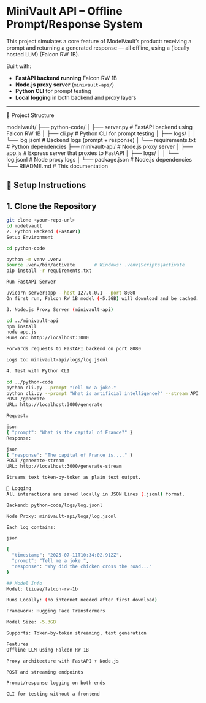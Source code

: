 # MiniVault API – Offline Prompt/Response System

This project simulates a core feature of ModelVault’s product: receiving a prompt and returning a generated response — all offline, using a (locally hosted LLM) (Falcon RW 1B).

Built with:

- **FastAPI backend running** Falcon RW 1B
- **Node.js proxy server** (`minivault-api/`)
- **Python CLI** for prompt testing
- **Local logging** in both backend and proxy layers

---

📁 Project Structure

modelvault/
├── python-code/
│ ├── server.py # FastAPI backend using Falcon RW 1B
│ ├── cli.py # Python CLI for prompt testing
│ ├── logs/
│ │ └── log.jsonl # Backend logs (prompt + response)
│ └── requirements.txt # Python dependencies
├── minivault-api/ # Node.js proxy server
│ ├── app.js # Express server that proxies to FastAPI
│ ├── logs/
│ │ └── log.jsonl # Node proxy logs
│ └── package.json # Node.js dependencies
└── README.md # This documentation

## 🚀 Setup Instructions

## 1. Clone the Repository

```bash
git clone <your-repo-url>
cd modelvault
2. Python Backend (FastAPI)
Setup Environment

cd python-code

python -m venv .venv
source .venv/bin/activate       # Windows: .venv\Scripts\activate
pip install -r requirements.txt

Run FastAPI Server

uvicorn server:app --host 127.0.0.1 --port 8080
On first run, Falcon RW 1B model (~5.3GB) will download and be cached.

3. Node.js Proxy Server (minivault-api)

cd ../minivault-api
npm install
node app.js
Runs on: http://localhost:3000

Forwards requests to FastAPI backend on port 8080

Logs to: minivault-api/logs/log.jsonl

4. Test with Python CLI

cd ../python-code
python cli.py --prompt "Tell me a joke."
python cli.py --prompt "What is artificial intelligence?" --stream API Endpoints
POST /generate
URL: http://localhost:3000/generate

Request:

json
{ "prompt": "What is the capital of France?" }
Response:

json
{ "response": "The capital of France is...." }
POST /generate-stream
URL: http://localhost:3000/generate-stream

Streams text token-by-token as plain text output.

🧾 Logging
All interactions are saved locally in JSON Lines (.jsonl) format.

Backend: python-code/logs/log.jsonl

Node Proxy: minivault-api/logs/log.jsonl

Each log contains:

json

{
  "timestamp": "2025-07-11T10:34:02.912Z",
  "prompt": "Tell me a joke.",
  "response": "Why did the chicken cross the road..."
}

## Model Info
Model: tiiuae/falcon-rw-1b

Runs Locally: (no internet needed after first download)

Framework: Hugging Face Transformers

Model Size: -5.3GB

Supports: Token-by-token streaming, text generation

Features
Offline LLM using Falcon RW 1B

Proxy architecture with FastAPI + Node.js

POST and streaming endpoints

Prompt/response logging on both ends

CLI for testing without a frontend
```
